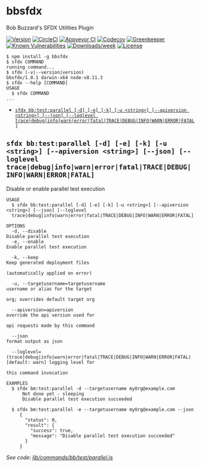 bbsfdx
======

Bob Buzzard&#39;s SFDX Utilities Plugin

[![Version](https://img.shields.io/npm/v/bbsfdx.svg)](https://npmjs.org/package/bbsfdx)
[![CircleCI](https://circleci.com/gh/keirbowden/bbsfdx/tree/master.svg?style=shield)](https://circleci.com/gh/keirbowden/bbsfdx/tree/master)
[![Appveyor CI](https://ci.appveyor.com/api/projects/status/github/keirbowden/bbsfdx?branch=master&svg=true)](https://ci.appveyor.com/project/heroku/bbsfdx/branch/master)
[![Codecov](https://codecov.io/gh/keirbowden/bbsfdx/branch/master/graph/badge.svg)](https://codecov.io/gh/keirbowden/bbsfdx)
[![Greenkeeper](https://badges.greenkeeper.io/keirbowden/bbsfdx.svg)](https://greenkeeper.io/)
[![Known Vulnerabilities](https://snyk.io/test/github/keirbowden/bbsfdx/badge.svg)](https://snyk.io/test/github/keirbowden/bbsfdx)
[![Downloads/week](https://img.shields.io/npm/dw/bbsfdx.svg)](https://npmjs.org/package/bbsfdx)
[![License](https://img.shields.io/npm/l/bbsfdx.svg)](https://github.com/keirbowden/bbsfdx/blob/master/package.json)

<!-- toc -->

<!-- tocstop -->
<!-- install -->
<!-- usage -->
```sh-session
$ npm install -g bbsfdx
$ sfdx COMMAND
running command...
$ sfdx (-v|--version|version)
bbsfdx/1.0.1 darwin-x64 node-v8.11.3
$ sfdx --help [COMMAND]
USAGE
  $ sfdx COMMAND
...
```
<!-- usagestop -->
<!-- commands -->
* [`sfdx bb:test:parallel [-d] [-e] [-k] [-u <string>] [--apiversion <string>] [--json] [--loglevel trace|debug|info|warn|error|fatal|TRACE|DEBUG|INFO|WARN|ERROR|FATAL]`](#sfdx-bbtestparallel--d--e--k--u-string---apiversion-string---json---loglevel-tracedebuginfowarnerrorfataltracedebuginfowarnerrorfatal)

## `sfdx bb:test:parallel [-d] [-e] [-k] [-u <string>] [--apiversion <string>] [--json] [--loglevel trace|debug|info|warn|error|fatal|TRACE|DEBUG|INFO|WARN|ERROR|FATAL]`

Disable or enable parallel test execution

```
USAGE
  $ sfdx bb:test:parallel [-d] [-e] [-k] [-u <string>] [--apiversion <string>] [--json] [--loglevel 
  trace|debug|info|warn|error|fatal|TRACE|DEBUG|INFO|WARN|ERROR|FATAL]

OPTIONS
  -d, --disable                                                                     Disable parallel test execution
  -e, --enable                                                                      Enable parallel test execution

  -k, --keep                                                                        Keep generated deployment files
                                                                                    (automatically applied on error)

  -u, --targetusername=targetusername                                               username or alias for the target
                                                                                    org; overrides default target org

  --apiversion=apiversion                                                           override the api version used for
                                                                                    api requests made by this command

  --json                                                                            format output as json

  --loglevel=(trace|debug|info|warn|error|fatal|TRACE|DEBUG|INFO|WARN|ERROR|FATAL)  [default: warn] logging level for
                                                                                    this command invocation

EXAMPLES
  $ sfdx bm:test:parallel -d --targetusername myOrg@example.com
      Not done yet - sleeping
      Disable parallel test execution succeeded
  
  $ sfdx bm:test:parallel -e --targetusername myOrg@example.com --json
     {
       "status": 0,
       "result": {
         "success": true,
         "message": "Disable parallel test execution succeeded"
       }
     }
```

_See code: [lib/commands/bb/test/parallel.js](https://github.com/keirbowden/bbsfdx/blob/v1.0.1/lib/commands/bb/test/parallel.js)_
<!-- commandsstop -->

